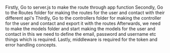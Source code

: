 Firstly, Go to server.js to make the route through app function
Secondly, Go to the Routes folder for making the routes for the user and contact with their different api's
Thirdly, Go to the controllers folder for making the controller for the user and contact and export it with the routes
Afterwards, we need to make the models folder and start making the models for the user and contact in this we need to define the email, password and username etc things which is required.
Lastly, middleware is required for the token and error handling concepts.